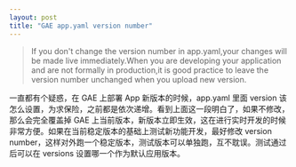 ```yaml
---
layout: post
title: "GAE app.yaml version number"
---
```


> If you don't change the version number in app.yaml,your changes will be made live immediately.When you are developing your application and are not formally in production,it is good practice to leave the version number unchanged when you upload new version.

一直都有个疑惑，在 GAE 上部署 App 新版本的时候，app.yaml 里面 version 该怎么设置，为求保险，之前都是依次递增。看到上面这一段明白了，如果不修改，那么会完全覆盖掉 GAE 上当前版本，新版本立即生效，这在进行实时开发的时候非常方便。如果在当前稳定版本的基础上测试新功能开发，最好修改 version number，这样对外跑一个稳定版本，测试版本可以单独跑，互不耽误。测试通过后可以在 versions 设置哪一个作为默认应用版本。


